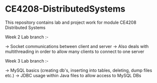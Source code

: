 # CE4208-DistributedSystems

This repository contains lab and project work for module CE4208 Distributed Systems

Week 2 Lab branch :-

-> Socket communications between client and server
-> Also deals with multithreading in order to allow many clients to connect to one server

Week 3 Lab branch :-

-> MySQL basics (creating db's, inserting into tables, deleting, dump files etc.)
-> JDBC usage within Java files to allow access to MySQL DBs
